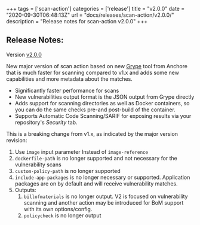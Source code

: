 +++
tags = ['scan-action']
categories = ['release']
title = "v2.0.0"
date = "2020-09-30T06:48:13Z"
url = "docs/releases/scan-action/v2.0.0/"
description = "Release notes for scan-action v2.0.0"
+++

## Release Notes:
Version [v2.0.0](https://github.com/anchore/scan-action/releases/tag/v2.0.0)

New major version of scan action based on new [Grype](https://github.com/anchore/grype) tool from Anchore that is much faster for scanning compared to v1.x and adds some new capabilities and more metadata about the matches.

* Significantly faster performance for scans
* New vulnerabilities output format is the JSON output from Grype directly
* Adds support for scanning directories as well as Docker containers, so you can do the same checks pre-and post-build of the container.
* Supports Automatic Code Scanning/SARIF for exposing results via your repository's _Security_ tab.

This is a breaking change from v1.x, as indicated by the major version revision:

1. Use `image` input parameter Instead of `image-reference`
2. `dockerfile-path` is no longer supported and not necessary for the vulnerability scans
3. `custom-policy-path` is no longer supported
4. `include-app-packages` is no longer necessary or supported. Application packages are on by default and will receive vulnerability matches.
5. Outputs:
   1. `billofmaterials` is no longer output. V2 is focused on vulnerability scanning and another action may be introduced for BoM support with its own options/config.
   2. `policycheck` is no longer output
